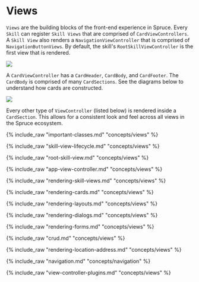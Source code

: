 # Views

`Views` are the building blocks of the front-end experience in Spruce. Every `Skill` can register `Skill Views` that are comprised of `CardViewControllers`. A `Skill View` also renders a `NavigationViewController` that is comprised of `NavigationButtonViews`. By default, the skill's `RootSkillViewController` is the first view that is rendered. 

<img style="margin:0 auto; display:block;" src="../../assets/img/concepts/skill_view_with_cards.png">

A `CardViewController` has a `CardHeader`, `CardBody`, and `CardFooter`. The `CardBody` is comprised of many `CardSections`. See the diagrams below to understand how cards are constructed.

<img style="margin:0 auto; display:block;" src="../../assets/img/concepts/skill_view_and_card.png">

Every other type of `ViewController` (listed below) is rendered inside a `CardSection`. This allows for a consistent look and feel across all views in the Spruce ecosystem.


{% include_raw "important-classes.md" "concepts/views" %}

{% include_raw "skill-view-lifecycle.md" "concepts/views" %}

{% include_raw "root-skill-view.md" "concepts/views" %}

{% include_raw "app-view-controller.md" "concepts/views" %}

{% include_raw "rendering-skill-views.md" "concepts/views" %}

{% include_raw "rendering-cards.md" "concepts/views" %}

{% include_raw "rendering-layouts.md" "concepts/views" %}

{% include_raw "rendering-dialogs.md" "concepts/views" %}

{% include_raw "rendering-forms.md" "concepts/views" %}

{% include_raw "crud.md" "concepts/views" %}

{% include_raw "rendering-location-address.md" "concepts/views" %}

{% include_raw "navigation.md" "concepts/navigation" %}

{% include_raw "view-controller-plugins.md" "concepts/views" %}